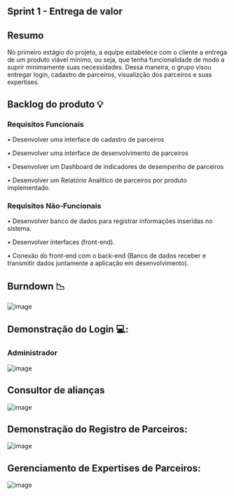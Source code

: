 ## Sprint 1 - Entrega de valor

## Resumo

<p> No primeiro estágio do projeto, a equipe estabelece com o cliente a entrega de um produto viável mínimo, ou seja, que tenha funcionalidade de modo a suprir minimamente suas necessidades. Dessa maneira, o grupo visou entregar login, cadastro de parceiros, visualizção dos parceiros e suas expertises.</p>

## Backlog do produto :bulb:
### Requisitos Funcionais
<p> •  Desenvolver uma interface de cadastro de parceiros </p>
<p> • Desenvolver uma interface de desenvolvimento de parceiros </p>
<p> • Desenvolver um Dashboard de indicadores de desempenho de parceiros </p>
<p> • Desenvolver um Relatório Analítico de parceiros por produto implementado. </p>

### Requisitos Não-Funcionais
<p> • Desenvolver banco de dados para registrar informações inseridas no sistema. </p>
<p> • Desenvolver interfaces (front-end). </p>
<p> • Conexão do front-end com o back-end (Banco de dados receber e transmitir dados juntamente a aplicação em desenvolvimento). </p>

## Burndown :chart_with_downwards_trend:
![image](https://github.com/4DeskGroup/API-2024.1/blob/main/docs/img/grafico-burndown.png)


## Demonstração do Login 💻:
### Administrador
![image](https://github.com/4DeskGroup/API-2024.1/blob/main/docs/gifs%20-%20s1/login-adm.gif?raw=true)

## Consultor de alianças
![image](https://github.com/4DeskGroup/API-2024.1/blob/main/docs/gifs%20-%20s1/consultor-lista-parceiros-atualizar-expertises.gif?raw=true)

## Demonstração do Registro de Parceiros:
![image](https://github.com/4DeskGroup/API-2024.1/blob/main/docs/gifs%20-%20s1/registro-parceiro.gif?raw=true)

## Gerenciamento de Expertises de Parceiros:
![image](https://github.com/4DeskGroup/API-2024.1/blob/main/docs/gifs%20-%20s1/adm-lista-de-parceiros-gerenciar-expertises.gif?raw=true)
